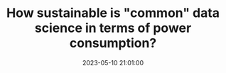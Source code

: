 ---
layout: post
title: How sustainable is "common" data science in terms of power consumption?
date: 2023-05-10 21:01:00
description: Investigating the climate impact of commonplace data science.
tags: AI sustainability energy
categories: publications
thumbnail: assets/img/phone_ai.png
redirect: https://medium.com/@bjorgemeulemeester/how-sustainable-is-common-data-science-in-terms-of-power-consumption-1a02b10b32c3
---